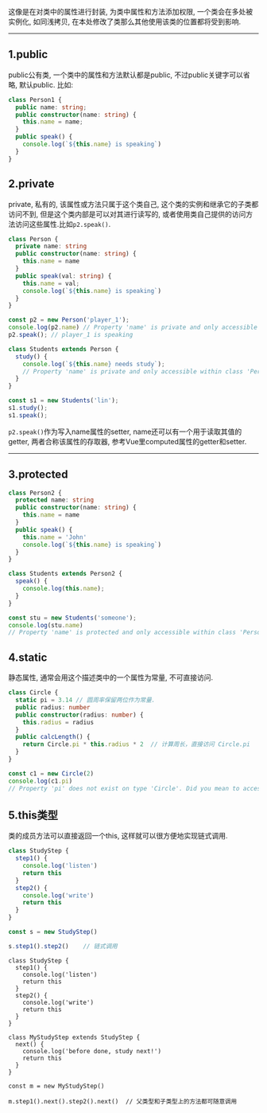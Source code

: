 这像是在对类中的属性进行封装, 为类中属性和方法添加权限, 一个类会在多处被实例化, 如同浅拷贝, 在本处修改了类那么其他使用该类的位置都将受到影响.

---

## 1.public
public公有类, 一个类中的属性和方法默认都是public, 不过public关键字可以省略, 默认public.
比如: 
```typescript
class Person1 {
  public name: string;
  public constructor(name: string) {
    this.name = name;
  }
  public speak() {
    console.log(`${this.name} is speaking`)
  }
}
```

## 2.private
private, 私有的, 该属性或方法只属于这个类自己, 这个类的实例和继承它的子类都访问不到, 
但是这个类内部是可以对其进行读写的, 或者使用类自己提供的访问方法访问这些属性.比如`p2.speak()`.
```typescript
class Person {
  private name: string
  public constructor(name: string) {
    this.name = name
  }
  public speak(val: string) {
    this.name = val;
    console.log(`${this.name} is speaking`)
  }
}

const p2 = new Person('player_1');
console.log(p2.name) // Property 'name' is private and only accessible within class 'Person'.
p2.speak(); // player_1 is speaking

class Students extends Person {
  study() {
    console.log(`${this.name} needs study`);
    // Property 'name' is private and only accessible within class 'Person'.
  }
}

const s1 = new Students('lin');
s1.study();
s1.speak();
```
`p2.speak()`作为写入name属性的setter, name还可以有一个用于读取其值的getter, 两者合称该属性的存取器, 参考Vue里computed属性的getter和setter.

---

## 3.protected
```typescript
class Person2 {
  protected name: string
  public constructor(name: string) {
    this.name = name
  }
  public speak() {
    this.name = 'John'
    console.log(`${this.name} is speaking`)
  }
}

class Students extends Person2 {
  speak() {
    console.log(this.name);
  }
}

const stu = new Students('someone');
console.log(stu.name)
// Property 'name' is protected and only accessible within class 'Person2' and its subclasses.
```

## 4.static
静态属性, 通常会用这个描述类中的一个属性为常量, 不可直接访问.
```typescript
class Circle {
  static pi = 3.14 // 圆周率保留两位作为常量.
  public radius: number
  public constructor(radius: number) {
    this.radius = radius
  }
  public calcLength() {
    return Circle.pi * this.radius * 2  // 计算周长，直接访问 Circle.pi
  }
}

const c1 = new Circle(2)
console.log(c1.pi)
// Property 'pi' does not exist on type 'Circle'. Did you mean to access the static member 'Circle.pi' instead?
```

## 5.this类型
类的成员方法可以直接返回一个this, 这样就可以很方便地实现链式调用.
```typescript
class StudyStep {
  step1() {
    console.log('listen')
    return this
  }
  step2() {
    console.log('write')
    return this
  }
}

const s = new StudyStep()

s.step1().step2()    // 链式调用
```

```typescrript
class StudyStep {
  step1() {
    console.log('listen')
    return this
  }
  step2() {
    console.log('write')
    return this
  }
}

class MyStudyStep extends StudyStep {
  next() {
    console.log('before done, study next!')
    return this   
  }
}

const m = new MyStudyStep()

m.step1().next().step2().next()  // 父类型和子类型上的方法都可随意调用
```

